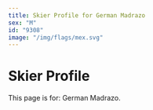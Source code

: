 ```yaml
---
title: Skier Profile for German Madrazo
sex: "M"
id: "9308"
image: "/img/flags/mex.svg" 
---
```


# Skier Profile

This page is for: German Madrazo.
    